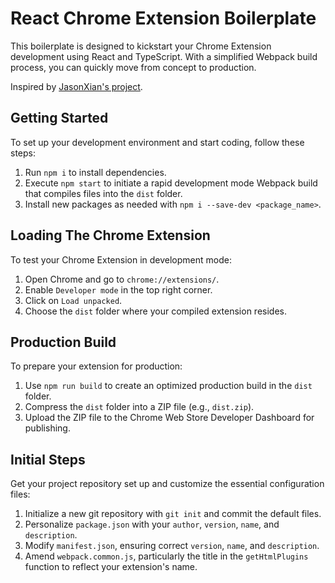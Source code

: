 # React Chrome Extension Boilerplate

This boilerplate is designed to kickstart your Chrome Extension development using React and TypeScript. With a simplified Webpack build process, you can quickly move from concept to production.

Inspired by [JasonXian's project](https://github.com/JasonXian/react-chrome-extension-boilerplate).

## Getting Started

To set up your development environment and start coding, follow these steps:

1. Run `npm i` to install dependencies.
2. Execute `npm start` to initiate a rapid development mode Webpack build that compiles files into the `dist` folder.
3. Install new packages as needed with `npm i --save-dev <package_name>`.

## Loading The Chrome Extension

To test your Chrome Extension in development mode:

1. Open Chrome and go to `chrome://extensions/`.
2. Enable `Developer mode` in the top right corner.
3. Click on `Load unpacked`.
4. Choose the `dist` folder where your compiled extension resides.

## Production Build

To prepare your extension for production:

1. Use `npm run build` to create an optimized production build in the `dist` folder.
2. Compress the `dist` folder into a ZIP file (e.g., `dist.zip`).
3. Upload the ZIP file to the Chrome Web Store Developer Dashboard for publishing.

## Initial Steps

Get your project repository set up and customize the essential configuration files:

1. Initialize a new git repository with `git init` and commit the default files.
2. Personalize `package.json` with your `author`, `version`, `name`, and `description`.
3. Modify `manifest.json`, ensuring correct `version`, `name`, and `description`.
4. Amend `webpack.common.js`, particularly the title in the `getHtmlPlugins` function to reflect your extension's name.
